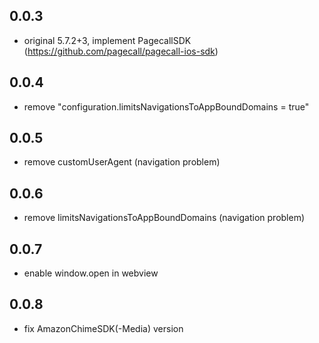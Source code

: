 ## 0.0.3

- original 5.7.2+3, implement PagecallSDK (https://github.com/pagecall/pagecall-ios-sdk)

## 0.0.4

- remove "configuration.limitsNavigationsToAppBoundDomains = true"

## 0.0.5

- remove customUserAgent (navigation problem)

## 0.0.6

- remove limitsNavigationsToAppBoundDomains (navigation problem)

## 0.0.7

- enable window.open in webview

## 0.0.8

- fix AmazonChimeSDK(-Media) version